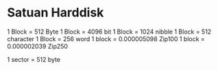 # Satuan Harddisk

1 Block = 512 Byte
1 Block = 4096 bit
1 Block = 1024 nibble
1 Block = 512 character
1 Block = 256 word
1 block = 0.000005098 Zip100
1 block = 0.000002039 Zip250

1 sector = 512 byte
